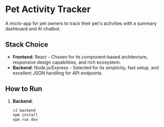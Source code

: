 # Pet Activity Tracker

A micro-app for pet owners to track their pet's activities with a summary dashboard and AI chatbot.

## Stack Choice

- **Frontend**: React - Chosen for its component-based architecture, responsive design capabilities, and rich ecosystem.
- **Backend**: Node.js/Express - Selected for its simplicity, fast setup, and excellent JSON handling for API endpoints.

## How to Run

1. **Backend**:
   ```bash
   cd backend
   npm install
   npm run dev